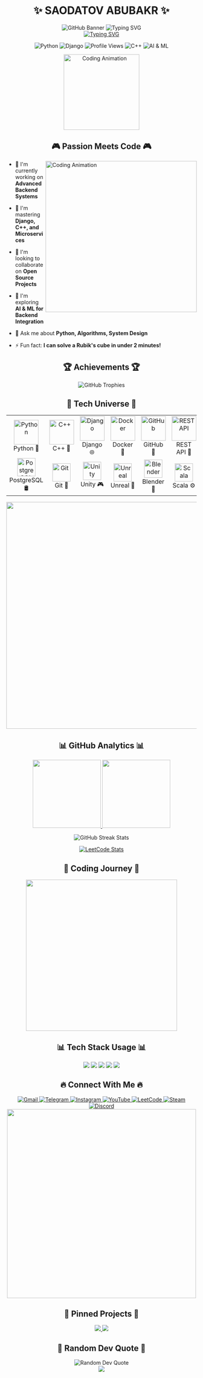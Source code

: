 # <div align="center">✨ SAODATOV ABUBAKR ✨</div>

<div align="center">
  <img src="https://raw.githubusercontent.com/gist/Potential17/7589724a5d5a722ae7f7c64f82f862d2/raw/2b187ee5A74f56a9b9bcf32f5fb5bd56f37f831f/github-header-image.gif" alt="GitHub Banner" />

  <img src="https://readme-typing-svg.herokuapp.com?font=Fira+Code&weight=700&size=24&pause=1000&color=6A5ACD&center=true&vCenter=true&random=false&width=500&height=60&lines=🚀+Backend+Developer;🧠+Problem+Solver;📊+Algorithm+Enthusiast;🔥+Always+Learning;⚡+Python+%2B+C%2B%2B+Developer" alt="Typing SVG" />

  <br>
  <a href="https://git.io/typing-svg"><img src="https://readme-typing-svg.demolab.com?font=Fira+Code&weight=500&size=18&duration=3000&pause=1000&color=F75C7E&background=3944FF00&center=true&vCenter=true&multiline=true&random=false&width=600&height=80&lines=%22Building+the+digital+world%2C+one+line+of+code+at+a+time.%22;%22Turning+coffee+into+code+since+2019.%22" alt="Typing SVG" /></a>
</div>

<p align="center">
  <img src="https://img.shields.io/badge/Language-Python%20🐍-blue?style=for-the-badge" alt="Python" />
  <img src="https://img.shields.io/badge/Backend-Django%20🕊️-092E20?style=for-the-badge" alt="Django" />
  <img src="https://komarev.com/ghpvc/?username=rinkuo&style=for-the-badge&color=blueviolet" alt="Profile Views" />
  <img src="https://img.shields.io/badge/Code-C++%20💻-00599C?style=for-the-badge" alt="C++" />
  <img src="https://img.shields.io/badge/AI-&%20Machine%20Learning%20🧠-ff9900?style=for-the-badge" alt="AI & ML" />
</p>


<div align="center">
  <img height="200" src="https://i.pinimg.com/originals/8d/4b/77/8d4b77c44b7a68c0fd609411e2c0ec3c.gif" alt="Coding Animation" />
</div>

## <div align="center">🎮 **Passion Meets Code** 🎮</div>

<div>
  <img align="right" alt="Coding Animation" width="400" src="https://user-images.githubusercontent.com/78994881/228387237-3d1de50f-8a4b-4e0d-9c79-0a65de6de6ba.gif">
  
  - 🔭 I'm currently working on **Advanced Backend Systems**
  
  - 🌱 I'm mastering **Django, C++, and Microservices**
  
  - 👯 I'm looking to collaborate on **Open Source Projects**
  
  - 🤔 I'm exploring **AI & ML for Backend Integration**
  
  - 💬 Ask me about **Python, Algorithms, System Design**
  
  - ⚡ Fun fact: **I can solve a Rubik's cube in under 2 minutes!**
</div>

## <div align="center">🏆 **Achievements** 🏆</div>

<div align="center">
  <img src="https://github-profile-trophy.vercel.app/?username=rinkuo&theme=radical&column=4&margin-w=15&margin-h=15&no-bg=true" alt="GitHub Trophies" />
</div>

## <div align="center">🚀 **Tech Universe** 🚀</div>

<table align="center">
  <tr>
    <td align="center" width="96">
      <a href="#">
        <img src="https://techstack-generator.vercel.app/python-icon.svg" alt="Python" width="65" height="65" />
      </a>
      <br>Python 🐍
    </td>
    <td align="center" width="96">
      <a href="#">
        <img src="https://techstack-generator.vercel.app/cpp-icon.svg" alt="C++" width="65" height="65" />
      </a>
      <br>C++ 🔧
    </td>
    <td align="center" width="96">
      <a href="#">
        <img src="https://techstack-generator.vercel.app/django-icon.svg" alt="Django" width="65" height="65" />
      </a>
      <br>Django 🌐
    </td>
    <td align="center" width="96">
      <a href="#">
        <img src="https://techstack-generator.vercel.app/docker-icon.svg" alt="Docker" width="65" height="65" />
      </a>
      <br>Docker 🐳
    </td>
    <td align="center" width="96">
      <a href="#">
        <img src="https://techstack-generator.vercel.app/github-icon.svg" alt="GitHub" width="65" height="65" />
      </a>
      <br>GitHub 🔄
    </td>
    <td align="center" width="96">
      <a href="#">
        <img src="https://techstack-generator.vercel.app/restapi-icon.svg" alt="REST API" width="65" height="65" />
      </a>
      <br>REST API 📡
    </td>
  </tr>
  <tr>
    <td align="center" width="96">
      <a href="#">
        <img src="https://skillicons.dev/icons?i=postgresql" width="48" height="48" alt="PostgreSQL" />
      </a>
      <br>PostgreSQL 🛢️
    </td>
    <td align="center" width="96">
      <a href="#">
        <img src="https://skillicons.dev/icons?i=git" width="48" height="48" alt="Git" />
      </a>
      <br>Git 📝
    </td>
    <td align="center" width="96">
      <a href="#">
        <img src="https://skillicons.dev/icons?i=unity" width="48" height="48" alt="Unity" />
      </a>
      <br>Unity 🎮
    </td>
    <td align="center" width="96">
      <a href="#">
        <img src="https://skillicons.dev/icons?i=unreal" width="48" height="48" alt="Unreal" />
      </a>
      <br>Unreal 🎲
    </td>
    <td align="center" width="96">
      <a href="#">
        <img src="https://skillicons.dev/icons?i=blender" width="48" height="48" alt="Blender" />
      </a>
      <br>Blender 🎨
    </td>
    <td align="center" width="96">
      <a href="#">
        <img src="https://skillicons.dev/icons?i=scala" width="48" height="48" alt="Scala" />
      </a>
      <br>Scala ⚙️
    </td>
  </tr>
</table>

<div align="center">
  <img src="https://user-images.githubusercontent.com/74038190/212284100-561aa473-3905-4a80-b561-0d28506553ee.gif" width="600">
</div>

## <div align="center">📊 **GitHub Analytics** 📊</div>

<p align="center">
  <a href="https://github.com/rinkuo">
    <img height="180em" src="https://github-readme-stats.vercel.app/api?username=rinkuo&show_icons=true&theme=radical&include_all_commits=true&count_private=true&hide_border=true&bg_color=0D1117" />
    <img height="180em" src="https://github-readme-stats.vercel.app/api/top-langs/?username=rinkuo&layout=compact&langs_count=10&theme=radical&hide_border=true&bg_color=0D1117" />
  </a>
</p>

<p align="center">
  <img src="https://streak-stats.demolab.com?user=rinkuo&theme=radical&border_radius=8&fire=DD2727" alt="GitHub Streak Stats" />
</p>

<p align="center">
  <a href="https://leetcode.com/u/rinkuo7/">
    <img src="https://leetcard.jacoblin.cool/rinkuo7?theme=nord&border=0&radius=20" alt="LeetCode Stats" />
  </a>
</p>




## <div align="center">🌠 **Coding Journey** 🌠</div>

<div align="center">
  <img src="https://i.pinimg.com/originals/e3/48/b9/e348b911db3fdb71444f7bb705effd44.gif" width="400">
</div>


## <div align="center">📊 **Tech Stack Usage**  📊</div>
<div align="center">
  
  <img src="https://img.shields.io/badge/Python-60.25%25-FFD43B?style=for-the-badge&logo=python&logoColor=white" />
  <img src="https://img.shields.io/badge/C++-30.15%25-00599C?style=for-the-badge&logo=cplusplus&logoColor=white" />
  <img src="https://img.shields.io/badge/SQL-5.30%25-4479A1?style=for-the-badge&logo=mysql&logoColor=white" />
  <img src="https://img.shields.io/badge/Docker-3.20%25-2496ED?style=for-the-badge&logo=docker&logoColor=white" />
  <img src="https://img.shields.io/badge/Other-1.10%25-9E9E9E?style=for-the-badge&logo=code&logoColor=white" />

</div>

## <div align="center">🔥 **Connect With Me** 🔥</div>

<div align="center">
  <a href="mailto:rinkusoft77@gmail.com">
    <img src="https://img.shields.io/badge/Gmail-D14836?style=for-the-badge&logo=gmail&logoColor=white" alt="Gmail" />
  </a>
  <a href="https://t.me/abubakr_so">
    <img src="https://img.shields.io/badge/Telegram-26A5E4?style=for-the-badge&logo=telegram&logoColor=white" alt="Telegram" />
  </a>
  <a href="https://instagram.com/abubakr_o_0">
    <img src="https://img.shields.io/badge/Instagram-E4405F?style=for-the-badge&logo=instagram&logoColor=white" alt="Instagram" />
  </a>
  <a href="https://www.youtube.com/@RinkuRinku-w8k">
    <img src="https://img.shields.io/badge/YouTube-FF0000?style=for-the-badge&logo=youtube&logoColor=white" alt="YouTube" />
  </a>
  <a href="https://www.leetcode.com/rinkuo7">
    <img src="https://img.shields.io/badge/LeetCode-FFA116?style=for-the-badge&logo=leetcode&logoColor=black" alt="LeetCode" />
  </a>
  <a href="https://steamcommunity.com/id/rinkuo/">
    <img src="https://img.shields.io/badge/Steam-171A21?style=for-the-badge&logo=steam&logoColor=white" alt="Steam" />
  </a>
  <a href="https://discord.gg/r1nkuo">
    <img src="https://img.shields.io/badge/Discord-7289DA?style=for-the-badge&logo=discord&logoColor=white" alt="Discord" />
  </a>
</div>

<div align="center">
  <img src="https://user-images.githubusercontent.com/74038190/226190894-18e959ba-d458-4a94-ac44-790190f2a947.gif" width="500">
</div>

## <div align="center">📌 **Pinned Projects** 📌</div>

<div align="center">
  <a href="https://github.com/rinkuo/exam">
    <img src="https://github-readme-stats.vercel.app/api/pin/?username=rinkuo&repo=exam&theme=radical&bg_color=0D1117&hide_border=true" />
  </a>
  <a href="https://github.com/rinkuo/admin-panel">
    <img src="https://github-readme-stats.vercel.app/api/pin/?username=rinkuo&repo=admin-panel&theme=radical&bg_color=0D1117&hide_border=true" />
  </a>
</div>


## <div align="center">💭 **Random Dev Quote** 💭</div>

<div align="center">
  <img src="https://quotes-github-readme.vercel.app/api?type=horizontal&theme=radical" alt="Random Dev Quote">
</div>

<div align="center">
  <img src="https://raw.githubusercontent.com/Trilokia/Trilokia/379277808c61ef204768a61bbc5d25bc7798ccf1/bottom_header.svg" />
</div>
